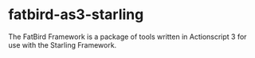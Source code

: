 fatbird-as3-starling
====================

The FatBird Framework is a package of tools written in Actionscript 3 for use with the Starling Framework.
